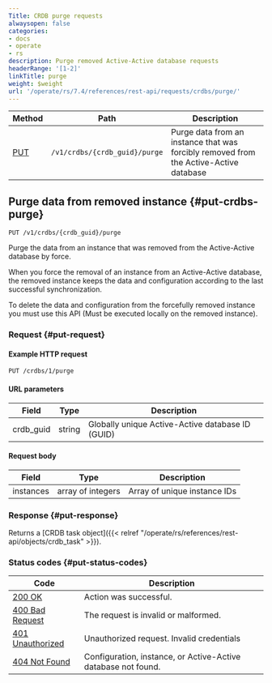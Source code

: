 ```yaml
---
Title: CRDB purge requests
alwaysopen: false
categories:
- docs
- operate
- rs
description: Purge removed Active-Active database requests
headerRange: '[1-2]'
linkTitle: purge
weight: $weight
url: '/operate/rs/7.4/references/rest-api/requests/crdbs/purge/'
---
```


| Method | Path | Description |
|--------|------|-------------|
| [PUT](#put-crdbs-purge) | `/v1/crdbs/{crdb_guid}/purge` | Purge data from an instance that was forcibly removed from the Active-Active database |

## Purge data from removed instance {#put-crdbs-purge}

	PUT /v1/crdbs/{crdb_guid}/purge

Purge the data from an instance that was removed from the
Active-Active database by force.

When you force the removal of an instance from an Active-Active
database, the removed instance keeps the data and configuration
according to the last successful synchronization.

To delete the data and configuration from the forcefully removed
instance you must use this API (Must be executed locally on the
removed instance).

### Request {#put-request} 

#### Example HTTP request

    PUT /crdbs/1/purge

#### URL parameters

| Field | Type | Description |
|-------|------|-------------|
| crdb_guid | string | Globally unique Active-Active database ID (GUID) |

#### Request body

| Field | Type | Description |
|-------|------|-------------|
| instances | array of integers | Array of unique instance IDs |

### Response {#put-response} 

Returns a [CRDB task object]({{< relref "/operate/rs/references/rest-api/objects/crdb_task" >}}).

### Status codes {#put-status-codes} 

| Code | Description |
|------|-------------|
| [200 OK](http://www.w3.org/Protocols/rfc2616/rfc2616-sec10.html#sec10.2.1) | Action was successful. |
| [400 Bad Request](http://www.w3.org/Protocols/rfc2616/rfc2616-sec10.html#sec10.4.1) | The request is invalid or malformed. |
| [401 Unauthorized](http://www.w3.org/Protocols/rfc2616/rfc2616-sec10.html#sec10.4.2) | Unauthorized request. Invalid credentials |
| [404 Not Found](http://www.w3.org/Protocols/rfc2616/rfc2616-sec10.html#sec10.4.5) | Configuration, instance, or Active-Active database not found. |
